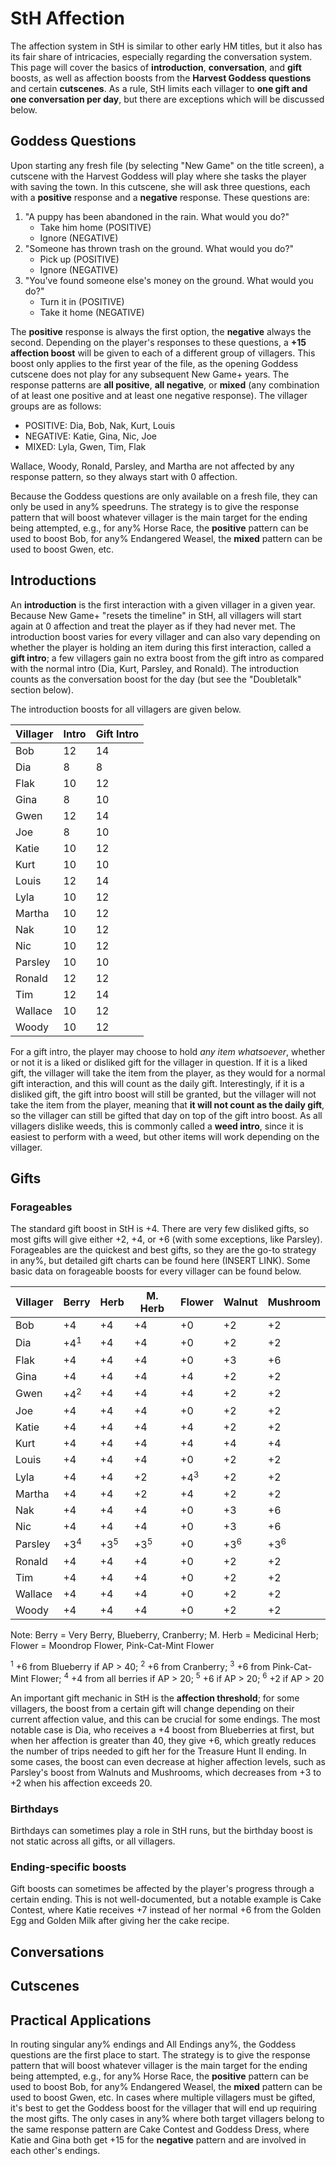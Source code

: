 # StH Affection

The affection system in StH is similar to other early HM titles, but it also has its fair share of intricacies, especially regarding the conversation system. This page will cover the basics of **introduction**, **conversation**, and **gift** boosts, as well as affection boosts from the **Harvest Goddess questions** and certain **cutscenes**. As a rule, StH limits each villager to **one gift and one conversation per day**, but there are exceptions which will be discussed below.

## Goddess Questions

Upon starting any fresh file (by selecting "New Game" on the title screen), a cutscene with the Harvest Goddess will play where she tasks the player with saving the town. In this cutscene, she will ask three questions, each with a **positive** response and a **negative** response. These questions are:

  1. "A puppy has been abandoned in the rain. What would you do?"
     * Take him home (POSITIVE)
     * Ignore (NEGATIVE)
  2. "Someone has thrown trash on the ground. What would you do?"
     * Pick up (POSITIVE)
     * Ignore (NEGATIVE)
  3. "You've found someone else's money on the ground. What would you do?"
     * Turn it in (POSITIVE)
     * Take it home (NEGATIVE)

The **positive** response is always the first option, the **negative** always the second. Depending on the player's responses to these questions, a **+15 affection boost** will be given to each of a different group of villagers. This boost only applies to the first year of the file, as the opening Goddess cutscene does not play for any subsequent New Game+ years. The response patterns are **all positive**, **all negative**, or **mixed** (any combination of at least one positive and at least one negative response). The villager groups are as follows:

  * POSITIVE: Dia, Bob, Nak, Kurt, Louis
  * NEGATIVE: Katie, Gina, Nic, Joe
  * MIXED: Lyla, Gwen, Tim, Flak

Wallace, Woody, Ronald, Parsley, and Martha are not affected by any response pattern, so they always start with 0 affection.

Because the Goddess questions are only available on a fresh file, they can only be used in any% speedruns. The strategy is to give the response pattern that will boost whatever villager is the main target for the ending being attempted, e.g., for any% Horse Race, the **positive** pattern can be used to boost Bob, for any% Endangered Weasel, the **mixed** pattern can be used to boost Gwen, etc.

## Introductions

An **introduction** is the first interaction with a given villager in a given year. Because New Game+ "resets the timeline" in StH, all villagers will start again at 0 affection and treat the player as if they had never met. The introduction boost varies for every villager and can also vary depending on whether the player is holding an item during this first interaction, called a **gift intro**; a few villagers gain no extra boost from the gift intro as compared with the normal intro (Dia, Kurt, Parsley, and Ronald). The introduction counts as the conversation boost for the day (but see the "Doubletalk" section below).

The introduction boosts for all villagers are given below.


| Villager | Intro | Gift Intro |
| --- | --- | --- |
| Bob | 12 | 14 |
| Dia | 8 | 8 |
| Flak | 10 | 12 |
| Gina | 8 | 10 |
| Gwen | 12 | 14 |
| Joe | 8 | 10 |
| Katie | 10 | 12 |
| Kurt | 10 | 10 |
| Louis | 12 | 14 |
| Lyla | 10 | 12 |
| Martha | 10 | 12 |
| Nak | 10 | 12 |
| Nic | 10 | 12 |
| Parsley | 10 | 10 |
| Ronald | 12 | 12 |
| Tim | 12 | 14 |
| Wallace | 10 | 12 |
| Woody | 10 | 12 |

For a gift intro, the player may choose to hold *any item whatsoever*, whether or not it is a liked or disliked gift for the villager in question. If it is a liked gift, the villager will take the item from the player, as they would for a normal gift interaction, and this will count as the daily gift. Interestingly, if it is a disliked gift, the gift intro boost will still be granted, but the villager will not take the item from the player, meaning that **it will not count as the daily gift**, so the villager can still be gifted that day on top of the gift intro boost. As all villagers dislike weeds, this is commonly called a **weed intro**, since it is easiest to perform with a weed, but other items will work depending on the villager.

## Gifts

### Forageables

The standard gift boost in StH is +4. There are very few disliked gifts, so most gifts will give either +2, +4, or +6 (with some exceptions, like Parsley). Forageables are the quickest and best gifts, so they are the go-to strategy in any%, but detailed gift charts can be found here (INSERT LINK). Some basic data on forageable boosts for every villager can be found below.

| Villager | Berry | Herb | M. Herb | Flower | Walnut | Mushroom |
| --- | --- | --- | --- | --- | --- | --- |
| Bob | +4 | +4 | +4 | +0 | +2 | +2 |
| Dia | +4<sup>1</sup> | +4 | +4 | +0 | +2 | +2 |
| Flak | +4 | +4 | +4 | +0 | +3 | +6 |
| Gina | +4 | +4 | +4 | +4 | +2 | +2 |
| Gwen | +4<sup>2</sup> | +4 | +4 | +4 | +2 | +2 |
| Joe | +4 | +4 | +4 | +0 | +2 | +2 |
| Katie | +4 | +4 | +4 | +4 | +2 | +2 |
| Kurt | +4 | +4 | +4 | +4 | +4 | +4 |
| Louis | +4 | +4 | +4 | +0 | +2 | +2 |
| Lyla | +4 | +4 | +2 | +4<sup>3</sup> | +2 | +2 |
| Martha | +4 | +4 | +2 | +4 | +2 | +2 |
| Nak | +4 | +4 | +4 | +0 | +3 | +6 |
| Nic | +4 | +4 | +4 | +0 | +3 | +6 |
| Parsley | +3<sup>4</sup> | +3<sup>5</sup> | +3<sup>5</sup> | +0 | +3<sup>6</sup> | +3<sup>6</sup> |
| Ronald | +4 | +4 | +4 | +0 | +2 | +2 |
| Tim | +4 | +4 | +4 | +0 | +2 | +2 |
| Wallace | +4 | +4 | +4 | +0 | +2 | +2 |
| Woody | +4 | +4 | +4 | +0 | +2 | +2 |

Note: Berry = Very Berry, Blueberry, Cranberry; M. Herb = Medicinal Herb; Flower = Moondrop Flower, Pink-Cat-Mint Flower

<sup>1</sup> +6 from Blueberry if AP > 40;
<sup>2</sup> +6 from Cranberry;
<sup>3</sup> +6 from Pink-Cat-Mint Flower;
<sup>4</sup> +4 from all berries if AP > 20;
<sup>5</sup> +6 if AP > 20;
<sup>6</sup> +2 if AP > 20

An important gift mechanic in StH is the **affection threshold**; for some villagers, the boost from a certain gift will change depending on their current affection value, and this can be crucial for some endings. The most notable case is Dia, who receives a +4 boost from Blueberries at first, but when her affection is greater than 40, they give +6, which greatly reduces the number of trips needed to gift her for the Treasure Hunt II ending. In some cases, the boost can even decrease at higher affection levels, such as Parsley's boost from Walnuts and Mushrooms, which decreases from +3 to +2 when his affection exceeds 20.

### Birthdays

Birthdays can sometimes play a role in StH runs, but the birthday boost is not static across all gifts, or all villagers.

### Ending-specific boosts

Gift boosts can sometimes be affected by the player's progress through a certain ending. This is not well-documented, but a notable example is Cake Contest, where Katie receives +7 instead of her normal +6 from the Golden Egg and Golden Milk after giving her the cake recipe.

## Conversations

## Cutscenes

## Practical Applications

In routing singular any% endings and All Endings any%, the Goddess questions are the first place to start. The strategy is to give the response pattern that will boost whatever villager is the main target for the ending being attempted, e.g., for any% Horse Race, the **positive** pattern can be used to boost Bob, for any% Endangered Weasel, the **mixed** pattern can be used to boost Gwen, etc. In cases where multiple villagers must be gifted, it's best to get the Goddess boost for the villager that will end up requiring the most gifts. The only cases in any% where both target villagers belong to the same response pattern are Cake Contest and Goddess Dress, where Katie and Gina both get +15 for the **negative** pattern and are involved in each other's endings.




